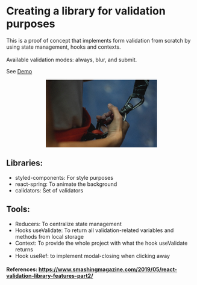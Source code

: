 # Creating a library for validation purposes

This is a proof of concept that implements form validation from scratch by using state management, hooks and contexts.  
<br/>
Available validation modes: always, blur, and submit.

See <a href="https://validation-library.herokuapp.com/" target="_blank">Demo</a>

<p align="center">
  <img align="center" width="295" height="180" src="/src/utils/images/validate.png">
</p>

## Libraries:
- styled-components: For style purposes
- react-spring: To animate the background
- calidators: Set of validators
## Tools:
- Reducers: To centralize state management
- Hooks useValidate: To return all validation-related variables and methods from local storage
- Context: To provide the whole project with what the hook useValidate returns 
- Hook useRef: to implement modal-closing when clicking away

#### References: https://www.smashingmagazine.com/2019/05/react-validation-library-features-part2/
